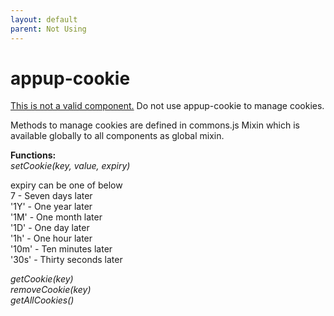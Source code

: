 ```yaml
---
layout: default
parent: Not Using
---
```

# appup-cookie 

<u>This is not a valid component.</u> Do not use appup-cookie to manage cookies.

Methods to manage cookies are defined in commons.js Mixin which is available globally to all components as global mixin.

<b>Functions:</b>
<br/>
<var>setCookie(key, value, expiry)</var>

expiry can be one of below
<br/>7 - Seven days later
<br/>'1Y' - One year later
<br/>'1M' - One month later
<br/>'1D' - One day later
<br/>'1h' - One hour later
<br/>'10m' - Ten minutes later
<br/>'30s' - Thirty seconds later

<var>getCookie(key)</var>
<br/>
<var>removeCookie(key)</var>
<br/>
<var>getAllCookies()</var> 

